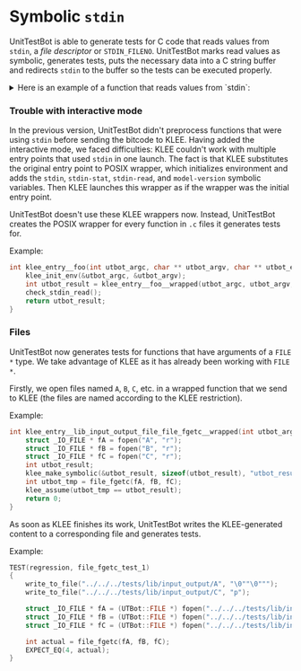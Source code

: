 <!---
name: Symbolic Stdin
route: /docs/cpp/advanced/symbolic-stdin
parent: Documentation
menu: Advanced
description: This page provides a detailed description on how UnitTestBot handles input functions such as read, scanf, etc.
--->

# Symbolic `stdin`

UnitTestBot is able to generate tests for C code that reads values from `stdin`, a _file descriptor_ or 
`STDIN_FILENO`.
UnitTestBot marks read values as symbolic, generates tests, puts the necessary data into a C string buffer and 
redirects `stdin` to the buffer so the tests can be executed properly.

<details>
<summary> Here is an example of a function that reads values from `stdin`:</summary>

###### [Source code example](https://github.com/UnitTestBot/UTBotCpp/blob/main/integration-tests/c-example/lib/symbolic_stdin.c)

```cpp
int check_password(int fd) {
  char buf[5];
  if (read(fd, buf, 5) != -1) {
    if (buf[0] == 'h' && buf[1] == 'e' &&
	buf[2] == 'l' && buf[3] == 'l' &&
	buf[4] == 'o')
      return 1;
  }
  return 0;
}
```

###### Redirecting `stdin`

```cpp
void utbot_redirect_stdin(const char* buf, int &res) {
    int fds[2];
    if (pipe(fds) == -1) {
        res = -1;
        return;
    }
    close(STDIN_FILENO);
    dup2(fds[0], STDIN_FILENO);
    write(fds[1], buf, 64);
    close(fds[1]);
}
```

###### Test code example

```cpp
TEST(regression, check_password_test_1)
{
    // Redirect stdin
    char stdin_buf[] = "hello";
    int utbot_redirect_stdin_status = 0;
    utbot_redirect_stdin(stdin_buf, utbot_redirect_stdin_status);
    if (utbot_redirect_stdin_status != 0) {
        FAIL() << "Unable to redirect stdin.";
    }
    // Construct input
    int fd = 0;

    // Expected output
    int expected = 1;

    // Trigger the function
    int actual = check_password(fd);

    // Check results
    EXPECT_EQ(expected, actual);
}

TEST(regression, check_password_test_2)
{
    // Construct input
    int fd = 1;

    // Expected output
    int expected = 0;

    // Trigger the function
    int actual = check_password(fd);

    // Check results
    EXPECT_EQ(expected, actual);
}

TEST(regression, check_password_test_3)
{
    // Construct input
    int fd = 3;

    // Expected output
    int expected = 0;

    // Trigger the function
    int actual = check_password(fd);

    // Check results
    EXPECT_EQ(expected, actual);
}

TEST(regression, check_password_test_4)
{
    // Redirect stdin
    char stdin_buf[] = "\x97""\x97""\x97""\x97""\x97""";
    int utbot_redirect_stdin_status = 0;
    utbot_redirect_stdin(stdin_buf, utbot_redirect_stdin_status);
    if (utbot_redirect_stdin_status != 0) {
        FAIL() << "Unable to redirect stdin.";
    }
    // Construct input
    int fd = 0;

    // Expected output
    int expected = 0;

    // Trigger the function
    int actual = check_password(fd);

    // Check results
    EXPECT_EQ(expected, actual);
}

TEST(regression, check_password_test_5)
{
    // Redirect stdin
    char stdin_buf[] = "he\0""hh";
    int utbot_redirect_stdin_status = 0;
    utbot_redirect_stdin(stdin_buf, utbot_redirect_stdin_status);
    if (utbot_redirect_stdin_status != 0) {
        FAIL() << "Unable to redirect stdin.";
    }
    // Construct input
    int fd = 0;

    // Expected output
    int expected = 0;

    // Trigger the function
    int actual = check_password(fd);

    // Check results
    EXPECT_EQ(expected, actual);
}

TEST(regression, check_password_test_6)
{
    // Redirect stdin
    char stdin_buf[] = "hell\0""";
    int utbot_redirect_stdin_status = 0;
    utbot_redirect_stdin(stdin_buf, utbot_redirect_stdin_status);
    if (utbot_redirect_stdin_status != 0) {
        FAIL() << "Unable to redirect stdin.";
    }
    // Construct input
    int fd = 0;

    // Expected output
    int expected = 0;

    // Trigger the function
    int actual = check_password(fd);

    // Check results
    EXPECT_EQ(expected, actual);
}

TEST(regression, check_password_test_7)
{
    // Construct input
    int fd = 1024;

    // Expected output
    int expected = 0;

    // Trigger the function
    int actual = check_password(fd);

    // Check results
    EXPECT_EQ(expected, actual);
}

TEST(regression, check_password_test_8)
{
    // Redirect stdin
    char stdin_buf[] = "h\0""hhh";
    int utbot_redirect_stdin_status = 0;
    utbot_redirect_stdin(stdin_buf, utbot_redirect_stdin_status);
    if (utbot_redirect_stdin_status != 0) {
        FAIL() << "Unable to redirect stdin.";
    }
    // Construct input
    int fd = 0;

    // Expected output
    int expected = 0;

    // Trigger the function
    int actual = check_password(fd);

    // Check results
    EXPECT_EQ(expected, actual);
}

TEST(regression, check_password_test_9)
{
    // Construct input
    int fd = -1;

    // Expected output
    int expected = 0;

    // Trigger the function
    int actual = check_password(fd);

    // Check results
    EXPECT_EQ(expected, actual);
}

TEST(regression, check_password_test_10)
{
    // Redirect stdin
    char stdin_buf[] = "hel\0""h";
    int utbot_redirect_stdin_status = 0;
    utbot_redirect_stdin(stdin_buf, utbot_redirect_stdin_status);
    if (utbot_redirect_stdin_status != 0) {
        FAIL() << "Unable to redirect stdin.";
    }
    // Construct input
    int fd = 0;

    // Expected output
    int expected = 0;

    // Trigger the function
    int actual = check_password(fd);

    // Check results
    EXPECT_EQ(expected, actual);
}
```
</details>

### Trouble with interactive mode

In the previous version, UnitTestBot didn't preprocess functions that were using `stdin` before sending the bitcode to 
KLEE. Having added the interactive mode, we faced difficulties: KLEE couldn't work with multiple entry points 
that used `stdin` in one launch. The fact is that KLEE substitutes the original entry point to POSIX wrapper, which 
initializes environment and adds the `stdin`, `stdin-stat`, `stdin-read`, and `model-version` symbolic variables. 
Then KLEE launches this wrapper as if the wrapper was the initial entry point.

UnitTestBot doesn't use these KLEE wrappers now. Instead, UnitTestBot creates the POSIX wrapper for every 
function in `.c` files it generates tests for.

Example:
```cpp
int klee_entry__foo(int utbot_argc, char ** utbot_argv, char ** utbot_envp) {
    klee_init_env(&utbot_argc, &utbot_argv);
    int utbot_result = klee_entry__foo__wrapped(utbot_argc, utbot_argv, utbot_envp);
    check_stdin_read();
    return utbot_result;
}
```

### Files

UnitTestBot now generates tests for functions that have arguments of a `FILE *` type. We take advantage of KLEE 
as it has already been working with `FILE *`.

Firstly, we open files named `A`, `B`, `C`, etc. in a wrapped function that we send to KLEE (the files are named
according to the KLEE restriction).

Example:
```cpp
int klee_entry__lib_input_output_file_file_fgetc__wrapped(int utbot_argc, char ** utbot_argv, char ** utbot_envp) {
    struct _IO_FILE * fA = fopen("A", "r");
    struct _IO_FILE * fB = fopen("B", "r");
    struct _IO_FILE * fC = fopen("C", "r");
    int utbot_result;
    klee_make_symbolic(&utbot_result, sizeof(utbot_result), "utbot_result");
    int utbot_tmp = file_fgetc(fA, fB, fC);
    klee_assume(utbot_tmp == utbot_result);
    return 0;
}
```

As soon as KLEE finishes its work, UnitTestBot writes the KLEE-generated content to a corresponding file and 
generates tests.

Example:
```cpp
TEST(regression, file_fgetc_test_1)
{
    write_to_file("../../../tests/lib/input_output/A", "\0""\0""");
    write_to_file("../../../tests/lib/input_output/C", "p");

    struct _IO_FILE * fA = (UTBot::FILE *) fopen("../../../tests/lib/input_output/A", "r");
    struct _IO_FILE * fB = (UTBot::FILE *) fopen("../../../tests/lib/input_output/B", "r");
    struct _IO_FILE * fC = (UTBot::FILE *) fopen("../../../tests/lib/input_output/C", "r");

    int actual = file_fgetc(fA, fB, fC);
    EXPECT_EQ(4, actual);
}
```